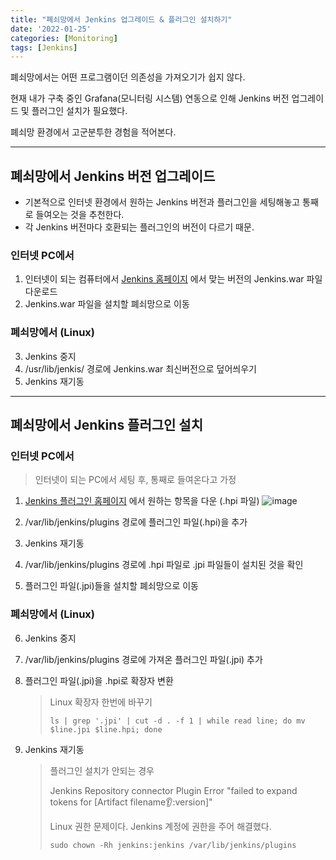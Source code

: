 ```yaml
---
title: "폐쇠망에서 Jenkins 업그레이드 & 플러그인 설치하기"
date: '2022-01-25'
categories: [Monitoring]
tags: [Jenkins]
---
```



폐쇠망에서는 어떤 프로그램이던 의존성을 가져오기가 쉽지 않다.

현재 내가 구축 중인 Grafana(모니터링 시스템) 연동으로 인해 Jenkins 버전 업그레이드 및 플러그인 설치가 필요했다.

폐쇠망 환경에서 고군분투한 경험을 적어본다. 

---

## 폐쇠망에서 Jenkins 버전 업그레이드

- 기본적으로 인터넷 환경에서 원하는 Jenkins 버전과 플러그인을 세팅해놓고 통째로 들여오는 것을 추천한다.
- 각 Jenkins 버전마다 호환되는 플러그인의 버전이 다르기 때문.


### 인터넷 PC에서
1. 인터넷이 되는 컴퓨터에서 [Jenkins 홈페이지](https://www.jenkins.io/download/) 에서 맞는 버전의 Jenkins.war 파일 다운로드
2. Jenkins.war 파일을 설치할 폐쇠망으로 이동

### 폐쇠망에서 (Linux)
3. Jenkins 중지
4. /usr/lib/jenkis/ 경로에 Jenkins.war 최신버전으로 덮어씌우기
5. Jenkins 재기동

---

## 폐쇠망에서 Jenkins 플러그인 설치

### 인터넷 PC에서

> 인터넷이 되는 PC에서 세팅 후, 통째로 들여온다고 가정


1. [Jenkins 플러그인 홈페이지](https://plugins.jenkins.io/) 에서 원하는 항목을 다운 (.hpi 파일)
![image](https://user-images.githubusercontent.com/55419159/150921583-fec754ee-d900-4a0c-9cf8-ef3971a7842c.png)

2. /var/lib/jenkins/plugins 경로에 플러그인 파일(.hpi)을 추가
3. Jenkins 재기동 
4. /var/lib/jenkins/plugins 경로에 .hpi 파일로 .jpi 파일들이 설치된 것을 확인
5. 플러그인 파일(.jpi)들을 설치할 폐쇠망으로 이동

### 폐쇠망에서 (Linux)
6. Jenkins 중지
7. /var/lib/jenkins/plugins 경로에 가져온 플러그인 파일(.jpi) 추가
8. 플러그인 파일(.jpi)을 .hpi로 확장자 변환

    > Linux 확장자 한번에 바꾸기
    > ```shell
    > ls | grep '.jpi' | cut -d . -f 1 | while read line; do mv $line.jpi $line.hpi; done
    > ```

9. Jenkins 재기동

    > 플러그인 설치가 안되는 경우 
    > 
    > Jenkins Repository connector Plugin Error "failed to expand tokens for [Artifact filename:ear::version]"
    > 
    > Linux 권한 문제이다. Jenkins 계정에 권한을 주어 해결했다.
    > ```shell
    > sudo chown -Rh jenkins:jenkins /var/lib/jenkins/plugins
    > ```
